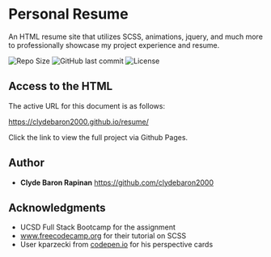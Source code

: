 # Personal Resume

An HTML resume site that utilizes SCSS, animations, jquery, and much more to professionally showcase my project experience and resume.

![Repo Size](https://img.shields.io/github/repo-size/clydebaron2000/resume)
![GitHub last commit](https://img.shields.io/github/last-commit/clydebaron2000/resume)
![License](https://img.shields.io/github/license/clydebaron2000/resume)
## Access to the HTML

The active URL for this document is as follows:

https://clydebaron2000.github.io/resume/

Click the link to view the full project via Github Pages.

## Author

* **Clyde Baron Rapinan** 
 https://github.com/clydebaron2000

## Acknowledgments

* UCSD Full Stack Bootcamp for the assignment
* www.freecodecamp.org for their tutorial on SCSS
* User kparzecki from [codepen.io](https://codepen.io/kparzecki/pen/RYzZwG) for his perspective cards